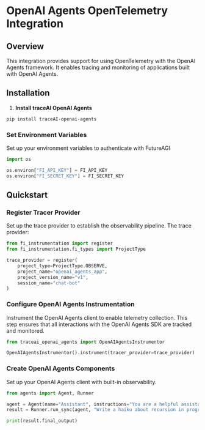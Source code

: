 # OpenAI Agents OpenTelemetry Integration

## Overview
This integration provides support for using OpenTelemetry with the OpenAI Agents framework. It enables tracing and monitoring of applications built with OpenAI Agents.

## Installation

1. **Install traceAI OpenAI Agents**

```bash
pip install traceAI-openai-agents
```


### Set Environment Variables
Set up your environment variables to authenticate with FutureAGI

```python
import os

os.environ["FI_API_KEY"] = FI_API_KEY
os.environ["FI_SECRET_KEY"] = FI_SECRET_KEY
```

## Quickstart

### Register Tracer Provider
Set up the trace provider to establish the observability pipeline. The trace provider:

```python
from fi_instrumentation import register
from fi_instrumentation.fi_types import ProjectType

trace_provider = register(
    project_type=ProjectType.OBSERVE,
    project_name="openai_agents_app",
    project_version_name="v1",
    session_name="chat-bot"
)
```

### Configure OpenAI Agents Instrumentation
Instrument the OpenAI Agents client to enable telemetry collection. This step ensures that all interactions with the OpenAI Agents SDK are tracked and monitored.

```python
from traceai_openai_agents import OpenAIAgentsInstrumentor

OpenAIAgentsInstrumentor().instrument(tracer_provider=trace_provider)
```

### Create OpenAI Agents Components
Set up your OpenAI Agents client with built-in observability.

```python
from agents import Agent, Runner

agent = Agent(name="Assistant", instructions="You are a helpful assistant")
result = Runner.run_sync(agent, "Write a haiku about recursion in programming.")

print(result.final_output)

```

